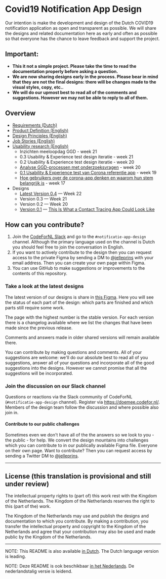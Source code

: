 
# Covid19 Notification App Design

Our intention is make the development and design of the Dutch COVID19 notification application as open and transparent as possible. We will share the designs and related documentation here as early and often as possible so that everyone has the chance to leave feedback and support the project.

## Important:
* **This it not a simple project. Please take the time to read the documentation properly before asking a question.**
* **We are now sharing designs early in the process. Please bear in mind that they are not the final designs: there will be changes made to the visual styles, copy, etc..**
* **We will do our upmost best to read all of the comments and suggestions. However we may not be able to reply to all of them.**

## Overview
* [Requirements (Dutch)](https://www.rijksoverheid.nl/onderwerpen/coronavirus-app/documenten/publicaties/2020/05/19/programma-van-eisen)
* [Product Definition (English)](https://github.com/minvws/nl-covid19-notification-app-design/blob/master/translations/product-definition.md)
* [Design Principles (English)](https://github.com/minvws/nl-covid19-notification-app-design/blob/master/translations/design-principles.md)
* [Job Stories (English)](https://github.com/minvws/nl-covid19-notification-app-design/blob/master/translations/job-stories.md)
* [Usability research (English)](https://github.com/minvws/nl-covid19-notification-app-design/blob/master/translations/usability-research.md)
  * Inzichten meeloopdag GGD - week 21
  * 0.3 Usability & Experience test design iteratie - week 21
  * 0.2 Usability & Experience test design iteratie - week 20
  * [Analyse GGD-processen met onderzoeksvragen](https://miro.com/app/board/o9J_ks176Fk=/) - week 20
  * [0.1 Usability & Experience test van Corona referentie app](https://corona.sticktailapp.com/study-share/VJBHjC35hae9/usability-experience-test-van-corona-referentie-app-972/) - week 19
  * [Hoe gebruikers over de corona-app denken en waarom hun stem belangrijk is](http://corona.sticktailapp.com/study-share/vvvH2cNcFQTC/verkennend-onderzoek-corona-apps-735/) - week 17
* Designs
  * [Latest Version 0.4](https://www.figma.com/file/EJ4aJwKnemkxysCZ6aAzFv/Covid-19-notificatie-app-(Read-only)) — Week 22
  * Version 0.3 — Week 21
  * Version 0.2 — Week 20
  * [Version 0.1](https://www.figma.com/file/wmShfQYISsfW9rle8plc5n/Contact-tracing---Public?node-id=1%3A18851) — [This Is What a Contact Tracing App Could Look Like](https://onezero.medium.com/openui-a6b9c3d741de)

## How can you contribute?

1. Join the [CodeForNL Slack](https://doemee.codefor.nl/) and go to the `#notificatie-app-design` channel. Although the primary language used on the channel is Dutch you should feel free to join the conversation in English.
2. If you want to actively contribute to the design then you can request access to the private Figma by sending a DM to [@jelleprins](https://www.twitter.com/jelleprins) with your email address. Then you can create your own page within Figma.
3. You can use GitHub to make suggestions or improvements to the contents of this repository.

### Take a look at the latest designs

The latest version of our designs is share in [this Figma](https://www.figma.com/file/EJ4aJwKnemkxysCZ6aAzFv/Covid-19-notificatie-app-(Read-only)). Here you will see the status of each part of the design: which parts are finished and which parts still require some work.

The page with the highest number is the stable version. For each version there is a changelog available where we list the changes that have been made since the previous release.

Comments and answers made in older shared versions will remain available there.

You can contribute by making questions and comments. All of your suggestions are welcome: we'll do our absolute best to read all of you suggestions, answer all of your questions and incorporate all of the good suggestions into the designs. However we cannot promise that all the suggestions will be incorporated.

### Join the discussion on our Slack channel

Questions or reactions via the Slack community of CodeForNL (`#notificatie-app-design` channel). Register via https://doemee.codefor.nl/. Members of the design team follow the discussion and where possible also join in.

#### Contribute to our public challenges

Sometimes even we don't have all of the the answers so we look to you - the public - for help. We convert the design mountains into challenges which you can contribute to in our publically available Figma file. Everyone on their own page. Want to contribute? Then you can request access by sending a Twitter DM to [@jelleprins](https://www.twitter.com/jelleprins).

---

## License (this translation is provisional and still under review)

The intellectual property rights to (part of) this work rest with the Kingdom of the Netherlands. The Kingdom of the Netherlands reserves the right to this (part of the) work.

The Kingdom of the Netherlands may use and publish the designs and documentation to which you contribute. By making a contribution, you transfer the intellectual property and copyright to the Kingdom of the Netherlands and agree that your contribution may also be used and made public by the Kingdom of the Netherlands.

---

NOTE: This README is also available [in Dutch](../README.md). The Dutch language version is leading.

NOTE: Deze README is ook beschikbaar [in het Nederlands](../README.md). De nederlandstalig versie is leidend.
